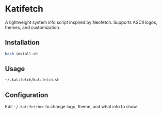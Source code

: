 # Katifetch

A lightweight system info script inspired by Neofetch. Supports ASCII logos, themes, and customization.

## Installation

```bash
bash install.sh
```

## Usage

```bash
~/.katifetch/katifetch.sh
```

## Configuration

Edit `~/.katifetchrc` to change logo, theme, and what info to show.
